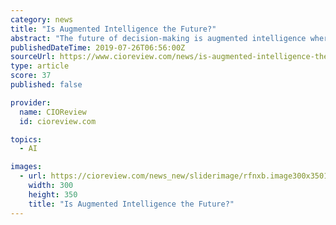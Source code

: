 ```yaml
---
category: news
title: "Is Augmented Intelligence the Future?"
abstract: "The future of decision-making is augmented intelligence where the speed of AI takes over the majority of data processing, guiding human employees to make smarter decisions FREMONT, CA: Artificial intelligence is, undeniably, a popular buzzword. The idea ..."
publishedDateTime: 2019-07-26T06:56:00Z
sourceUrl: https://www.cioreview.com/news/is-augmented-intelligence-the-future-nid-30027-cid-175.html
type: article
score: 37
published: false

provider:
  name: CIOReview
  id: cioreview.com

topics:
  - AI

images:
  - url: https://cioreview.com/news_new/sliderimage/rfnxb.image300x35012356.jpg
    width: 300
    height: 350
    title: "Is Augmented Intelligence the Future?"
---
```

